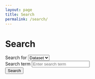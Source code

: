 ```yaml
---
layout: page
title: Search
permalink: /search/
---
```


<div class="section-light">
    <h1 class="mb-4">Search</h1>
    <form class="row g-2 align-items-end mb-4" onsubmit="event.preventDefault(); performSearch();">
        <div class="col-md-2">
            <label for="entity" class="form-label">Search for</label>
            <select id="entity" class="form-select">
                <option value="dataset" selected>Dataset</option>
                <option value="taxon">Taxon</option>
            </select>
        </div>
        <div class="col-md-4">
            <label for="query" class="form-label">Search term</label>
            <input type="text" id="query" class="form-control" placeholder="Enter search term" value="">
        </div>
        <div class="col-md-2 d-grid">
            <button type="submit" class="btn">Search</button>
        </div>
    </form>
    <div id="results" class="mt-5"></div>
    <div id="pagination" class="mt-3"></div>
</div>

<script>
let currentSkip = 0;
const pageSize = 10;

const entityConfig = {
    dataset: {
        endpoint: 'dataset/search2',
        template: (item) => `
            <div class="d-flex align-items-center gap-2">
                <a href="/dataset/${item.id}"><strong>${item.title}</strong></a>
                <span class="badge bg-light text-dark">${item.statistics.Occurrence.toLocaleString("en-US")} records</span>
            </div>
            <p>${item.url}</p>
        `
    },
    taxon: {
        endpoint: 'taxon/search',
        template: (item) => {
            const lineage = [];
            if (item.kingdom) lineage.push(item.kingdom);
            if (item.phylum) lineage.push(item.phylum);
            if (item.class) lineage.push(item.class);
            if (item.order) lineage.push(item.order);
            if (item.family) lineage.push(item.family);
            if (item.genus) lineage.push(item.genus);
            
            return `
                <div class="taxon-result">
                    <div class="d-flex align-items-center gap-2">
                        <a href="/taxon/${item.taxonID}"><strong>${item.scientificName}</strong></a>
                        ${item.scientificNameAuthorship ? `<span class="text-muted">${item.scientificNameAuthorship}</span>` : ''}
                        ${item.taxonomicStatus !== 'accepted' ? `<span class="badge bg-warning">${item.taxonomicStatus}</span>` : ''}
                        ${item.taxonRank ? `<span class="badge bg-light text-dark">${item.taxonRank}</span>` : ''}
                    </div>
                    <p>
                        ${lineage.length > 0 ? lineage.join(' > ') : ''}
                        ${item.acceptedNameUsage && item.taxonomicStatus !== 'accepted' ? 
                            `<br>Accepted name: <a href="/taxon/${item.acceptedNameUsageID}">${item.acceptedNameUsage}</a>` : 
                            ''}
                    </p>
                </div>
            `;
        }
    }
};

async function performSearch(skip = 0) {
    currentSkip = skip;
    const entity = document.getElementById("entity").value;
    const query = document.getElementById("query").value.trim();
    
    if (!query) {
        const resultsDiv = document.getElementById("results");
        const paginationDiv = document.getElementById("pagination");
        resultsDiv.innerHTML = "";
        paginationDiv.innerHTML = "";
        return;
    }

    const encodedQuery = encodeURIComponent(query);
    const config = entityConfig[entity];
    if (!config) {
        console.error(`No configuration found for entity: ${entity}`);
        return;
    }

    const url = `https://api.obis.org/${config.endpoint}?q=${encodedQuery}&size=${pageSize}&skip=${skip}`;

    const resultsDiv = document.getElementById("results");
    const paginationDiv = document.getElementById("pagination");
    resultsDiv.innerHTML = "<p>Searching...</p>";
    paginationDiv.innerHTML = "";

    try {
        const response = await fetch(url);
        const data = await response.json();

        if (data && data.results && data.results.length > 0) {
            resultsDiv.innerHTML = "";
            data.results.forEach(item => {
                const div = document.createElement("div");
                div.className = "result";
                div.innerHTML = config.template(item);
                resultsDiv.appendChild(div);
            });

            const totalResults = data.total || 0;
            const totalPages = Math.ceil(totalResults / pageSize);
            const currentPage = Math.floor(skip / pageSize) + 1;

            let paginationHtml = `<div class="d-flex align-items-center mt-4">`;
            paginationHtml += `<button class="btn btn-sm me-2" onclick="performSearch(${skip - pageSize})" ${skip === 0 ? 'disabled' : ''}>Previous</button>`;
            paginationHtml += `<button class="btn btn-sm me-3" onclick="performSearch(${skip + pageSize})" ${skip + pageSize >= totalResults ? 'disabled' : ''}>Next</button>`;
            paginationHtml += `<div>Showing ${skip + 1}-${Math.min(skip + pageSize, totalResults)} of ${totalResults.toLocaleString("en-US")} results</div>`;
            paginationHtml += `</div>`;
            paginationDiv.innerHTML = paginationHtml;
        } else {
            resultsDiv.innerHTML = "<p>No results found.</p>";
        }
    } catch (error) {
        resultsDiv.innerHTML = "<p>Error fetching results.</p>";
        console.error(error);
    }
}
</script>
